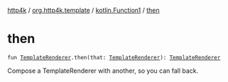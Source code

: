 [http4k](../../index.md) / [org.http4k.template](../index.md) / [kotlin.Function1](index.md) / [then](./then.md)

# then

`fun `[`TemplateRenderer`](../-template-renderer.md)`.then(that: `[`TemplateRenderer`](../-template-renderer.md)`): `[`TemplateRenderer`](../-template-renderer.md)

Compose a TemplateRenderer with another, so you can fall back.

